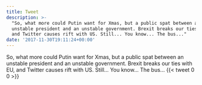 ```yaml
---
title: Tweet
description: >-
  "So, what more could Putin want for Xmas, but a public spat between an
  unstable president and an unstable government. Brexit breaks our ties with EU,
  and Twitter causes rift with US. Still... You know... The bus..."
date: '2017-11-30T19:11:24+00:00'
---
```

So, what more could Putin want for Xmas, but a public spat between an unstable president and an unstable government. Brexit breaks our ties with EU, and Twitter causes rift with US. Still... You know... The bus...
      {{< tweet 0 0 >}}
    
